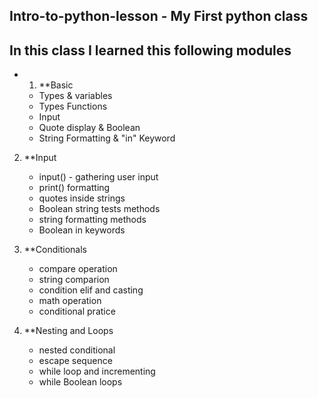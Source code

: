 ## Intro-to-python-lesson - My First python class

## In this class I learned this following modules

- 1. **Basic
    - Types &  variables
    - Types Functions
    - Input
    - Quote display & Boolean
    - String Formatting & "in" Keyword
    
2.  **Input
    - input() - gathering  user input
    - print() formatting
    - quotes inside strings
    - Boolean string tests methods
    - string formatting methods
    - Boolean in keywords
    
3. **Conditionals
    - compare operation
    - string comparion
    - condition elif and casting
    - math operation
    - conditional pratice
    
4. **Nesting and Loops
    -  nested conditional
    - escape sequence
    - while loop and incrementing
    - while Boolean loops
